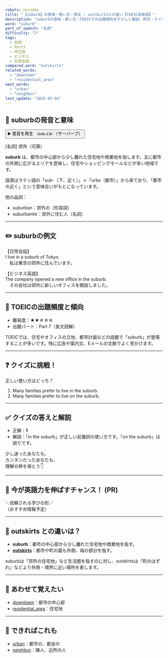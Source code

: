 ```yaml
---
robots: noindex
title: "【suburb】の意味・使い方・例文 ― outskirtsとの違い【TOEIC英単語】"
description: "suburbの意味・使い方・TOEICでの出題傾向をやさしく解説。例文・クイズ付きでoutskirtsとの違いもわかりやすく学べます。"
word: "suburb"
part_of_speech: "名詞"
difficulty: "2"
tags:
  - 名詞
  - Part7
  - 中立的
  - ビジネス
  - 日常会話
compared_word: "outskirts"
related_words:
  - "downtown"
  - "residential_area"
next_words:
  - "urban"
  - "neighbor"
last_update: "2025-05-04"
---
```


## 🔰 suburbの発音と意味

<button class="play-audio" onclick="playTTS('suburb')">
  <span class="play-audio-main">
    ▶️ 発音を再生　/sʌb.ɜːb/
  </span>
  <span class="play-audio-sub">
    （サーバーブ）
  </span>
</button>

[名詞] 郊外（可算）

**suburb** は、都市の中心部から少し離れた住宅地や商業地を指します。主に都市の外側に広がるエリアを意味し、住宅やショッピングモールなどが多い地域です。

語源はラテン語の「sub-（下、近く）」＋「urbs（都市）」から来ており、「都市の近く」という意味合いがもとになっています。

他の品詞：  
- suburban：郊外の（形容詞）
- suburbanite：郊外に住む人（名詞）

---

## ✏️ suburbの例文

【日常会話】  
I live in a suburb of Tokyo.  
　私は東京の郊外に住んでいます。

【ビジネス英語】  
The company opened a new office in the suburb.  
　その会社は郊外に新しいオフィスを開設しました。

---

## 🎯 TOEICの出題頻度と傾向

- 難易度：★★☆☆☆
- 出題パート：Part 7（長文読解）

TOEICでは、住宅やオフィスの立地、都市計画などの話題で「suburb」が登場することが多いです。特に広告や案内文、Eメールの文脈でよく見かけます。

---

## ❓ クイズに挑戦！

正しい使い方はどっち？

1. Many families prefer to live in the suburb.  
2. Many families prefer to live on the suburb.

---

## ✅ クイズの答えと解説

- 正解：**1**
- 解説：「in the suburb」が正しい前置詞の使い方です。「on the suburb」は誤りです。

少し迷ったあなたも、  
カンタンだったあなたも、  
理解の熱を保とう👇️

---

## 🚀 今が英語力を伸ばすチャンス！ (PR)

<div class="info-center">
＼信頼される学びの形／<br>  
（おすすめ情報予定）
</div>

---

## 🤔  outskirts との違いは？

- **suburb**：都市の中心部から少し離れた住宅地や商業地を指す。
- **[outskirts](/word/outskirts/)**：都市や町の最も外側、端の部分を指す。

suburbは「郊外の住宅地」など生活圏を指すのに対し、outskirtsは「町のはずれ」などより外側・境界に近い場所を表します。

---

## 🧩 あわせて覚えたい

- [downtown](/word/downtown/)：都市の中心部
- [residential_area](/word/residential_area/)：住宅地

---

## 📖 できればこれも

- [urban](/word/urban/)：都市の、都会の
- [neighbor](/word/neighbor/)：隣人、近所の人

<!-- cvid: aid46_bid44 -->
